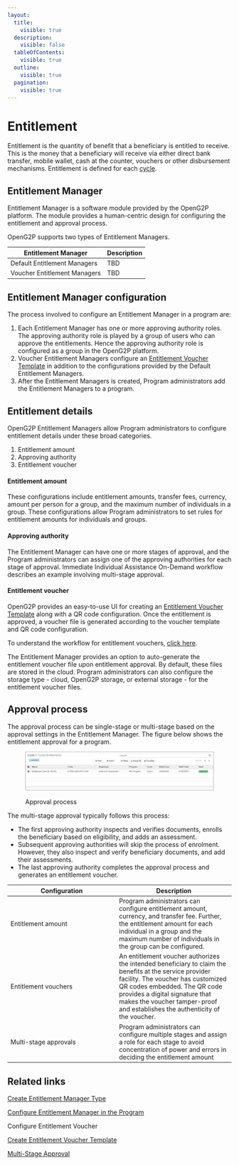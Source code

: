 ```yaml
---
layout:
  title:
    visible: true
  description:
    visible: false
  tableOfContents:
    visible: true
  outline:
    visible: true
  pagination:
    visible: true
---
```


# Entitlement

Entitlement is the quantity of benefit that a beneficiary is entitled to receive. This is the money that a beneficiary will receive via either direct bank transfer, mobile wallet, cash at the counter, vouchers or other disbursement mechanisms. Entitlement is defined for each [cycle](../disbursement-cycles/).

## Entitlement Manager

Entitlement Manager is a software module provided by the OpenG2P platform. The module provides a human-centric design for configuring the entitlement and approval process.&#x20;

OpenG2P supports two types of Entitlement Managers.

| Entitlement Manager          | Description |
| ---------------------------- | ----------- |
| Default Entitlement Managers | TBD         |
| Voucher Entitlement Managers | TBD         |

## Entitlement Manager configuration

The process involved to configure an Entitlement Manager in a program are:

1. Each Entitlement Manager has one or more approving authority roles. The approving authority role is played by a group of users who can approve the entitlements. Hence the approving authority role is configured as a group in the OpenG2P platform.
2. Voucher Entitlement Managers configure an [Entitlement Voucher Template](../program-management/user-guides/create-entitlement-voucher-template.md) in addition to the configurations provided by the Default Entitlement Managers.
3. After the Entitlement Managers is created, Program administrators add the Entitlement Managers to a program.

## Entitlement details

OpenG2P Entitlement Managers allow Program administrators to configure entitlement details under these broad categories.

1. Entitlement amount
2. Approving authority
3. Entitlement voucher

#### Entitlement amount

These configurations include entitlement amounts, transfer fees, currency, amount per person for a group, and the maximum number of individuals in a group. These configurations allow Program administrators to set rules for entitlement amounts for individuals and groups.

#### Approving authority

The Entitlement Manager can have one or more stages of approval, and the Program administrators can assign one of the approving authorities for each stage of approval. Immediate Individual Assistance On-Demand workflow describes an example involving multi-stage approval.

#### Entitlement voucher

OpenG2P provides an easy-to-use UI for creating an [Entitlement Voucher Template](../program-management/user-guides/create-entitlement-voucher-template.md) along with a QR code configuration. Once the entitlement is approved, a voucher file is generated according to the voucher template and QR code configuration.&#x20;

To understand the workflow for entitlement vouchers, [click here](../../../use-cases/case-studies/immediate-assistance-on-demand.md).

The Entitlement Manager provides an option to auto-generate the entitlement voucher file upon entitlement approval. By default, these files are stored in the cloud. Program administrators can also configure the storage type - cloud, OpenG2P storage, or external storage - for the entitlement voucher files.&#x20;

## Approval process

The approval process can be single-stage or multi-stage based on the approval settings in the Entitlement Manager. The figure below shows the entitlement approval for a program.

<figure><img src="../../../.gitbook/assets/approval-process.png" alt=""><figcaption><p>Approval process</p></figcaption></figure>

The multi-stage approval typically follows this process:

* The first approving authority inspects and verifies documents, enrolls the beneficiary based on eligibility, and adds an assessment.
* Subsequent approving authorities will skip the process of enrolment. However, they also inspect and verify beneficiary documents, and add their assessments.
* The last approving authority completes the approval process and generates an entitlement voucher.

<table><thead><tr><th width="230">Configuration</th><th>Description</th></tr></thead><tbody><tr><td>Entitlement amount</td><td>Program administrators can configure entitlement amount, currency, and transfer fee. Further, the entitlement amount for each individual in a group and the maximum number of individuals in the group can be configured.</td></tr><tr><td>Entitlement vouchers</td><td>An entitlement voucher authorizes the intended beneficiary to claim the benefits at the service provider facility. The voucher has customized QR codes embedded. The QR code provides a digital signature that makes the voucher tamper-proof and establishes the authenticity of the voucher.</td></tr><tr><td>Multi-stage approvals</td><td>Program administrators can configure multiple stages and assign a role for each stage to avoid concentration of power and errors in deciding the entitlement amount</td></tr></tbody></table>

## Related links

[Create Entitlement Manager Type](user-guides/create-entitlement-manager-type/)

[Configure Entitlement Manager in the Program](../../user-guides/eligibility-and-program-enrollment/configuration/create-entitlement-manager-type-1.md)

Configure Entitlement Voucher

[Create Entitlement Voucher Template](../program-management/user-guides/create-entitlement-voucher-template.md)

[Multi-Stage Approval](../../user-guides/eligibility-and-program-enrollment/approval/multi-stage-approval.md)

